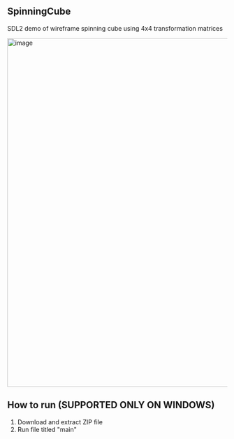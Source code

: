 ## SpinningCube
SDL2 demo of wireframe spinning cube using 4x4 transformation matrices

<img width="1058" height="798" alt="image" src="https://github.com/user-attachments/assets/02bf03a2-3956-4f8d-a732-c94857f364cf" />


## How to run (SUPPORTED ONLY ON WINDOWS)
1. Download and extract ZIP file
2. Run file titled "main"

